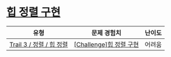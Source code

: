 # [힙 정렬 구현](https://www.codetree.ai/trails/complete/curated-cards/challenge-implement-heap-sort)

|유형|문제 경험치|난이도|
|---|---|---|
|[Trail 3 / 정렬 / 힙 정렬](https://www.codetree.ai/trail-info/novice-high/)|[[Challenge]힙 정렬 구현](https://www.codetree.ai/trails/complete/curated-cards/challenge-implement-heap-sort/)|어려움|

